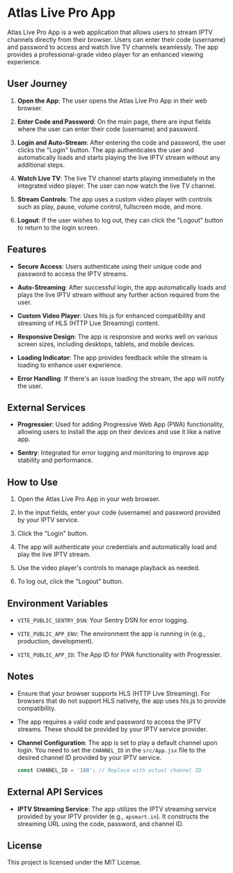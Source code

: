 # Atlas Live Pro App

Atlas Live Pro App is a web application that allows users to stream IPTV channels directly from their browser. Users can enter their code (username) and password to access and watch live TV channels seamlessly. The app provides a professional-grade video player for an enhanced viewing experience.

## User Journey

1. **Open the App**: The user opens the Atlas Live Pro App in their web browser.

2. **Enter Code and Password**: On the main page, there are input fields where the user can enter their code (username) and password.

3. **Login and Auto-Stream**: After entering the code and password, the user clicks the "Login" button. The app authenticates the user and automatically loads and starts playing the live IPTV stream without any additional steps.

4. **Watch Live TV**: The live TV channel starts playing immediately in the integrated video player. The user can now watch the live TV channel.

5. **Stream Controls**: The app uses a custom video player with controls such as play, pause, volume control, fullscreen mode, and more.

6. **Logout**: If the user wishes to log out, they can click the "Logout" button to return to the login screen.

## Features

- **Secure Access**: Users authenticate using their unique code and password to access the IPTV streams.

- **Auto-Streaming**: After successful login, the app automatically loads and plays the live IPTV stream without any further action required from the user.

- **Custom Video Player**: Uses hls.js for enhanced compatibility and streaming of HLS (HTTP Live Streaming) content.

- **Responsive Design**: The app is responsive and works well on various screen sizes, including desktops, tablets, and mobile devices.

- **Loading Indicator**: The app provides feedback while the stream is loading to enhance user experience.

- **Error Handling**: If there's an issue loading the stream, the app will notify the user.

## External Services

- **Progressier**: Used for adding Progressive Web App (PWA) functionality, allowing users to install the app on their devices and use it like a native app.

- **Sentry**: Integrated for error logging and monitoring to improve app stability and performance.

## How to Use

1. Open the Atlas Live Pro App in your web browser.

2. In the input fields, enter your code (username) and password provided by your IPTV service.

3. Click the "Login" button.

4. The app will authenticate your credentials and automatically load and play the live IPTV stream.

5. Use the video player's controls to manage playback as needed.

6. To log out, click the "Logout" button.

## Environment Variables

- `VITE_PUBLIC_SENTRY_DSN`: Your Sentry DSN for error logging.

- `VITE_PUBLIC_APP_ENV`: The environment the app is running in (e.g., production, development).

- `VITE_PUBLIC_APP_ID`: The App ID for PWA functionality with Progressier.

## Notes

- Ensure that your browser supports HLS (HTTP Live Streaming). For browsers that do not support HLS natively, the app uses hls.js to provide compatibility.

- The app requires a valid code and password to access the IPTV streams. These should be provided by your IPTV service provider.

- **Channel Configuration**: The app is set to play a default channel upon login. You need to set the `CHANNEL_ID` in the `src/App.jsx` file to the desired channel ID provided by your IPTV service.

  ```javascript
  const CHANNEL_ID = '100'; // Replace with actual channel ID
  ```

## External API Services

- **IPTV Streaming Service**: The app utilizes the IPTV streaming service provided by your IPTV provider (e.g., `apsmart.in`). It constructs the streaming URL using the code, password, and channel ID.

## License

This project is licensed under the MIT License.